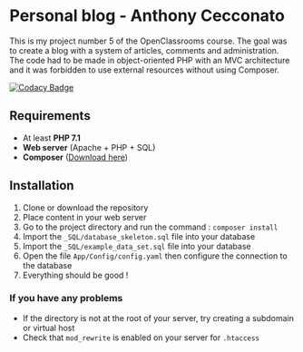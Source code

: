 # Personal blog - Anthony Cecconato

This is my project number 5 of the OpenClassrooms course. The goal was to create a blog with a system of articles, comments and administration. The code had to be made in object-oriented PHP with an MVC architecture and it was forbidden to use external resources without using Composer.

[![Codacy Badge](https://api.codacy.com/project/badge/Grade/0fa54cf4b77343a0bce1c16c8af27a29)](https://www.codacy.com/app/Deediezi/perso_blog?utm_source=github.com&amp;utm_medium=referral&amp;utm_content=Deediezi/perso_blog&amp;utm_campaign=Badge_Grade)

## Requirements

-   At least **PHP 7.1**
-   **Web server** (Apache + PHP + SQL)
-   **Composer** ([Download here](https://getcomposer.org/))

## Installation

1.  Clone or download the repository
2.  Place content in your web server
3.  Go to the project directory and run the command : `composer install`
4.  Import the `_SQL/database_skeleton.sql` file into your database
5.  Import the `_SQL/example_data_set.sql` file into your database
6.  Open the file `App/Config/config.yaml` then configure the connection to the database
7.  Everything should be good !

### If you have any problems

-   If the directory is not at the root of your server, try creating a subdomain or virtual host
-   Check that `mod_rewrite` is enabled on your server for `.htaccess`
